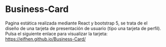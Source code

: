 # Business-Card
Pagina estática realizada mediante React y bootstrap 5, se trata de el diseño de una tarjeta de presentación de usuario (tipo una tarjeta de perfil).
Pulsa el siguiente enlace para visualizar la tarjeta: 
https://eifhen.github.io/Business-Card/
